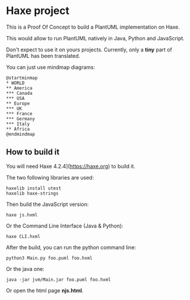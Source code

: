 # Haxe project

This is a Proof Of Concept to build a PlantUML implementation on Haxe.

This would allow to run PlantUML natively in Java, Python and JavaScript.

Don't expect to use it on yours projects. Currently, only a **tiny** part of PlantUML has been translated.

You can just use mindmap diagrams:

```
@startminmap
* WORLD
** America
*** Canada
*** USA
** Europe
*** UK
*** France
*** Germany
*** Italy
** Africa
@endmindmap
```

## How to build it

You will need Haxe 4.2.4](https://haxe.org) to build it.

The two following libraries are used:

```
haxelib install utest
haxelib haxe-strings
```

Then build the JavaScript version:
```
haxe js.hxml 
```

Or the Command Line Interface (Java & Python):
```
haxe CLI.hxml 
```


After the build, you can run the python command line:
```
python3 Main.py foo.puml foo.hxml
```

Or the java one:
```
java -jar jvm/Main.jar foo.puml foo.hxml
```

Or open the html page **njs.html**.

